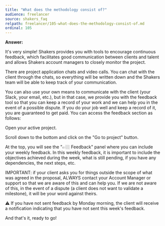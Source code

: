 ```yaml
---
title: "What does the methodology consist of?"
audience: freelancer
source: shakers_faq
relpath: freelancer/105-what-does-the-methodology-consist-of.md
ordinal: 105
---
```


**Answer:**

It's very simple! Shakers provides you with tools to encourage continuous feedback, which facilitates good communication between clients and talent and allows Shakers account managers to closely monitor the project.

There are project application chats and video calls. You can chat with the client through the chats, so everything will be written down and the Shakers team will be able to keep track of your communication.

You can also use your own means to communicate with the client (your Slack, your email, etc.), but in that case, we provide you with the feedback tool so that you can keep a record of your work and we can help you in the event of a possible dispute. If you do your job well and keep a record of it, you are guaranteed to get paid. You can access the feedback section as follows:


Open your active project.

Scroll down to the bottom and click on the "Go to project" button.

At the top, you will see the "👉🏼 Feedback" panel where you can include your weekly feedback. In this weekly feedback, it is important to include the objectives achieved during the week, what is still pending, if you have any dependencies, the next steps, etc.

IMPORTANT: if your client asks you for things outside the scope of what was agreed in the proposal, ALWAYS contact your Account Manager or support so that we are aware of this and can help you. If we are not aware of this, in the event of a dispute (a client does not want to validate a milestone), it will be your word against theirs.


⚠️ If you have not sent feedback by Monday morning, the client will receive a notification indicating that you have not sent this week's feedback.



And that's it, ready to go!
